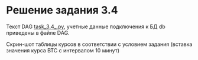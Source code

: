 # Решение задания 3.4

Текст DAG [task_3.4_.py](task_3.4_.py), учетные данные подключения к БД db приведены в файле DAG.

Скрин-шот таблицы курсов в соответствии с условием задания (вставка значения курса BTC с интервалом 10 минут) 


